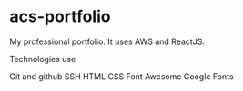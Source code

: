 # acs-portfolio
My professional portfolio. It uses AWS and ReactJS.

Technologies use

 Git and github
SSH
HTML
CSS
Font Awesome
Google Fonts
